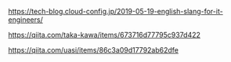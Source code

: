
https://tech-blog.cloud-config.jp/2019-05-19-english-slang-for-it-engineers/

https://qiita.com/taka-kawa/items/673716d77795c937d422

https://qiita.com/uasi/items/86c3a09d17792ab62dfe
